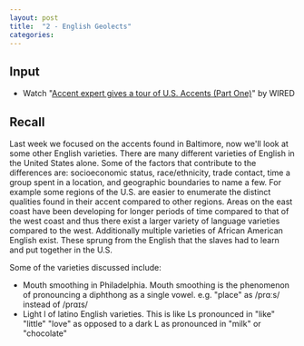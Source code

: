 ```yaml
---
layout: post
title:  "2 - English Geolects"
categories:
---
```

## Input
- Watch "[Accent expert gives a tour of U.S. Accents (Part One)](https://www.youtube.com/watch?v=H1KP4ztKK0A)" by WIRED

## Recall
Last week we focused on the accents found in Baltimore, now we'll look at some other English varieties. There are many different varieties of English in the United States alone. Some of the factors that contribute to the differences are: socioeconomic status, race/ethnicity, trade contact, time a group spent in a location, and geographic boundaries to name a few. For example some regions of the U.S. are easier to enumerate the distinct qualities found in their accent compared to other regions. Areas on the east coast have been developing for longer periods of time compared to that of the west coast and thus there exist a larger variety of language varieties compared to the west. Additionally multiple varieties of African American English exist. These sprung from the English that the slaves had to learn and put together in the U.S.

Some of the varieties discussed include:

- Mouth smoothing in Philadelphia. Mouth smoothing is the phenomenon of pronouncing a diphthong as a single vowel. e.g. "place" as /prɑːs/ instead of /prɑɪs/
- Light l of latino English varieties. This is like Ls pronounced in "like" "little" "love" as opposed to a dark L as pronounced in "milk" or "chocolate"